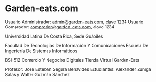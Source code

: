 # Garden-eats.com

Usuario Administrador: admin@garden-eats.com, clave 1234
Usuario Comprador: comprador@garden-eats.com, clave 1234

Universidad Latina De Costa Rica, Sede Guápiles

Facultad De Tecnologías De Información Y Comunicaciones
Escuela De Ingeniería De Sistemas Informáticos

BSI-512 Comercio Y Negocios Digitales 
Tienda Virtual Garden-Eats

Profesor: Jose Esteban Segura Benavides
Estudiantes: Alexander Zúñiga Salas y Walter Guzmán Sánchez